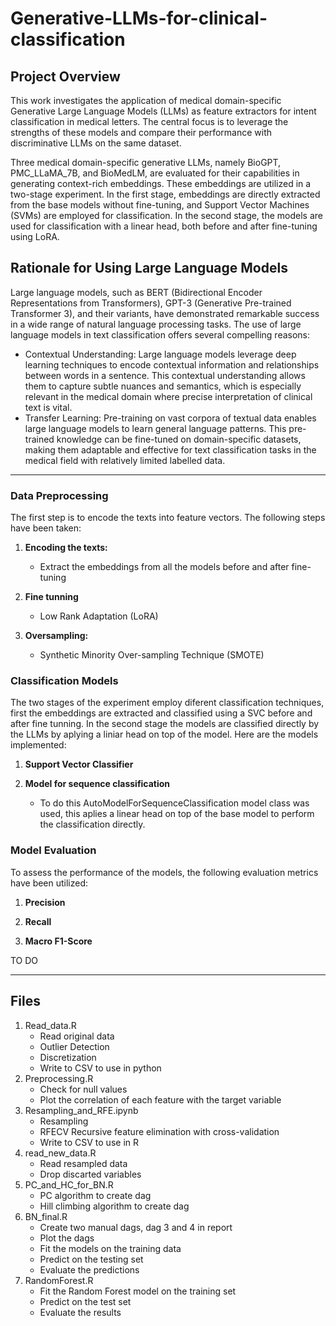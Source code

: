 # Generative-LLMs-for-clinical-classification

## Project Overview

This work investigates the application of medical domain-specific Generative Large
Language Models (LLMs) as feature extractors for intent classification in medical letters. The central
focus is to leverage the strengths of these models and compare their performance with discriminative
LLMs on the same dataset.

Three medical domain-specific generative LLMs, namely BioGPT, PMC_LLaMA_7B, and
BioMedLM, are evaluated for their capabilities in generating context-rich embeddings. These
embeddings are utilized in a two-stage experiment. In the first stage, embeddings are directly extracted
from the base models without fine-tuning, and Support Vector Machines (SVMs) are employed for
classification. In the second stage, the models are used for classification with a linear head, both before
and after fine-tuning using LoRA.


## Rationale for Using Large Language Models
Large language models, such as BERT (Bidirectional Encoder Representations from Transformers),
GPT-3 (Generative Pre-trained Transformer 3), and their variants, have demonstrated remarkable
success in a wide range of natural language processing tasks. The use of large language models in text
classification offers several compelling reasons:
  - Contextual Understanding: Large language models leverage deep learning techniques to encode
contextual information and relationships between words in a sentence. This contextual understanding
allows them to capture subtle nuances and semantics, which is especially relevant in the medical domain
where precise interpretation of clinical text is vital.
  - Transfer Learning: Pre-training on vast corpora of textual data enables large language models to learn
general language patterns. This pre-trained knowledge can be fine-tuned on domain-specific datasets,
making them adaptable and effective for text classification tasks in the medical field with relatively
limited labelled data.

<hr>

### Data Preprocessing

The first step is to encode the texts into feature vectors. The following steps have been taken:

1. **Encoding the texts:** 
   - Extract the embeddings from all the models before and after fine-tuning

2. **Fine tunning**
   - Low Rank Adaptation (LoRA) 

3. **Oversampling:** 
   - Synthetic Minority Over-sampling Technique (SMOTE)

### Classification Models

The two stages of the experiment employ diferent classification techniques, first the embeddings are extracted and classified using a SVC before and after fine tunning. In the second stage the models are classified directly by the LLMs by aplying a liniar head on top of the model. Here are the models implemented:

1. **Support Vector Classifier**

2. **Model for sequence classification**
   - To do this AutoModelForSequenceClassification model class was used, this aplies a linear head on top of the base model to perform the classification directly. 


### Model Evaluation

To assess the performance of the models, the following evaluation metrics have been utilized:

1. **Precision**

2. **Recall**

3. **Macro F1-Score**

TO DO
<hr></hr>

## Files

1. Read_data.R
   - Read original data
   - Outlier Detection
   - Discretization
   - Write to CSV to use in python
2. Preprocessing.R
   - Check for null values
   - Plot the correlation of each feature with the target variable
3. Resampling_and_RFE.ipynb
   - Resampling
   - RFECV Recursive feature elimination with cross-validation
   - Write to CSV to use in R
4. read_new_data.R
   - Read resampled data 
   - Drop discarted variables
5. PC_and_HC_for_BN.R
   - PC algorithm to create dag
   - Hill climbing algorithm to create dag 
6. BN_final.R
   - Create two manual dags, dag 3 and 4 in report 
   - Plot the dags
   - Fit the models on the training data
   - Predict on the testing set
   - Evaluate the predictions
7. RandomForest.R
   - Fit the Random Forest model on the training set
   - Predict on the test set 
   - Evaluate the results

